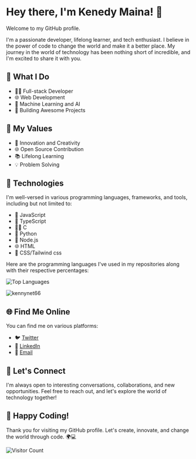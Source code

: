# Hey there, I'm Kenedy Maina! 👋

Welcome to my GitHub profile.

I'm a passionate developer, lifelong learner, and tech enthusiast. I believe in the power of code to change the world and make it a better place. My journey in the world of technology has been nothing short of incredible, and I'm excited to share it with you.

## 💼 What I Do

- 👨‍💻 Full-stack Developer
- 🌐 Web Development
- 🧠 Machine Learning and AI
- 🚀 Building Awesome Projects

## 🌟 My Values

- 🚀 Innovation and Creativity
- 🌐 Open Source Contribution
- 📚 Lifelong Learning
- 💡 Problem Solving

## 🔧 Technologies

I'm well-versed in various programming languages, frameworks, and tools, including but not limited to:

- 🚀 JavaScript
- 🎯 TypeScript
- 👨‍💻 C
- 🐍 Python
- 🌲 Node.js
- 🌐 HTML
- 🍄 CSS/Tailwind css

Here are the programming languages I've used in my repositories along with their respective percentages:

![Top Languages](https://github-readme-stats.vercel.app/api/top-langs/?username=kennynet66&layout=compact)
<p><img align="center" src="https://github-readme-streak-stats.herokuapp.com/?user=kennynet66&" alt="kennynet66" /></p>

## 🌐 Find Me Online

You can find me on various platforms:

- 🐦 [Twitter](https://twitter.com/kennynet66)
- 💼 [LinkedIn](https://www.linkedin.com/in/kennynet66)
- 📧 [Email](mailto:kennynet66@gmail.com)

## 🌱 Let's Connect

I'm always open to interesting conversations, collaborations, and new opportunities. Feel free to reach out, and let's explore the world of technology together!

## 🚀 Happy Coding!

Thank you for visiting my GitHub profile. Let's create, innovate, and change the world through code. 🌍💻

![Visitor Count](https://profile-counter.glitch.me/yourusername/count.svg)

